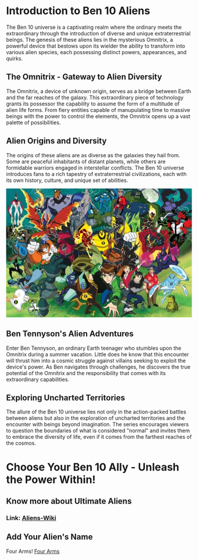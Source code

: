 # Introduction to Ben 10 Aliens

The Ben 10 universe is a captivating realm where the ordinary meets the extraordinary through the introduction of diverse and unique extraterrestrial beings. The genesis of these aliens lies in the mysterious Omnitrix, a powerful device that bestows upon its wielder the ability to transform into various alien species, each possessing distinct powers, appearances, and quirks.

## The Omnitrix - Gateway to Alien Diversity

The Omnitrix, a device of unknown origin, serves as a bridge between Earth and the far reaches of the galaxy. This extraordinary piece of technology grants its possessor the capability to assume the form of a multitude of alien life forms. From fiery entities capable of manupulating time to massive beings with the power to control the elements, the Omnitrix opens up a vast palette of possibilities.

## Alien Origins and Diversity

The origins of these aliens are as diverse as the galaxies they hail from. Some are peaceful inhabitants of distant planets, while others are formidable warriors engaged in interstellar conflicts. The Ben 10 universe introduces fans to a rich tapestry of extraterrestrial civilizations, each with its own history, culture, and unique set of abilities.

![infinity](https://raw.githubusercontent.com/nandan645/GitHeroMedia/main/ultimate_aliens.webp)

## Ben Tennyson's Alien Adventures

Enter Ben Tennyson, an ordinary Earth teenager who stumbles upon the Omnitrix during a summer vacation. Little does he know that this encounter will thrust him into a cosmic struggle against villains seeking to exploit the device's power. As Ben navigates through challenges, he discovers the true potential of the Omnitrix and the responsibility that comes with its extraordinary capabilities.

## Exploring Uncharted Territories

The allure of the Ben 10 universe lies not only in the action-packed battles between aliens but also in the exploration of uncharted territories and the encounter with beings beyond imagination. The series encourages viewers to question the boundaries of what is considered "normal" and invites them to embrace the diversity of life, even if it comes from the farthest reaches of the cosmos.

# Choose Your Ben 10 Ally - Unleash the Power Within!
## Know more about Ultimate Aliens
### Link: [Aliens-Wiki](https://ben10.fandom.com/wiki/Ben_10:_Ultimate_Alien) 

## Add Your Alien's Name

Four Arms!
[Four Arms](<Four Arms.png>)
